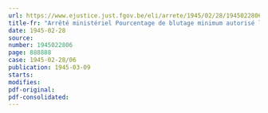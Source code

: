 ```yaml
---
url: https://www.ejustice.just.fgov.be/eli/arrete/1945/02/28/1945022806/justel
title-fr: "Arrêté ministériel Pourcentage de blutage minimum autorisé lors de la mouture de la réserve alimentaire des producteurs"
date: 1945-02-28
source:
number: 1945022806
page: 888888
case: 1945-02-28/06
publication: 1945-03-09
starts:
modifies:
pdf-original:
pdf-consolidated:
---
```


